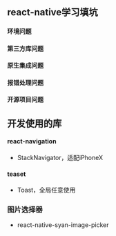 ## react-native学习填坑
#### 环境问题
#### 第三方库问题
#### 原生集成问题
#### 报错处理问题
#### 开源项目问题

## 开发使用的库
#### react-navigation
- StackNavigator，适配iPhoneX

#### teaset
- Toast，全局任意使用

### 图片选择器
- react-native-syan-image-picker


